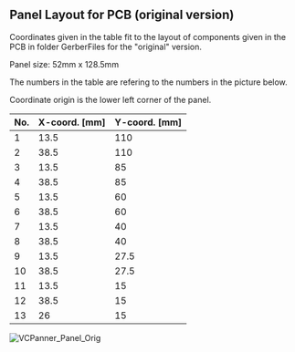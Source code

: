 ## Panel Layout for PCB (original version)
Coordinates given in the table fit to the layout of components given in the PCB in folder GerberFiles for the "original" version.

Panel size: 52mm x 128.5mm

The numbers in the table are refering to the numbers in the picture below.

Coordinate origin is the lower left corner of the panel.

| No. | X-coord. [mm] | Y-coord. [mm] |
| --- | --- | --- |
| 1 | 13.5 | 110 |
| 2 | 38.5 | 110 |
| 3 | 13.5 | 85 |
| 4 | 38.5 | 85 |
| 5 | 13.5 | 60 |
| 6 | 38.5 | 60 |
| 7 | 13.5 | 40 |
| 8 | 38.5 | 40 |
| 9 | 13.5 | 27.5 |
| 10 | 38.5 | 27.5 |
| 11 | 13.5| 15 |
| 12 | 38.5 | 15 |
| 13 | 26 | 15 |

![VCPanner_Panel_Orig](https://user-images.githubusercontent.com/97026614/208287303-92da269d-01d9-4b79-9687-58db4e1fead3.png)
